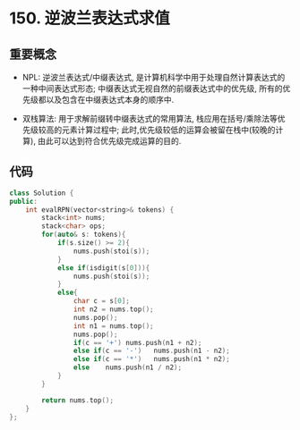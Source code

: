 # 150. 逆波兰表达式求值

## 重要概念

- NPL: 逆波兰表达式/中缀表达式, 是计算机科学中用于处理自然计算表达式的一种中间表达式形态;
中缀表达式无视自然的前缀表达式中的优先级, 所有的优先级都以及包含在中缀表达式本身的顺序中.

- 双栈算法: 用于求解前缀转中缀表达式的常用算法, 栈应用在括号/乘除法等优先级较高的元素计算过程中;
此时,优先级较低的运算会被留在栈中(较晚的计算), 由此可以达到符合优先级完成运算的目的.

## 代码

```c++
class Solution {
public:
    int evalRPN(vector<string>& tokens) {
        stack<int> nums;
        stack<char> ops;
        for(auto& s: tokens){
            if(s.size() >= 2){
                nums.push(stoi(s));
            }
            else if(isdigit(s[0])){
                nums.push(stoi(s));
            }
            else{
                char c = s[0];
                int n2 = nums.top();
                nums.pop();
                int n1 = nums.top();
                nums.pop();
                if(c == '+') nums.push(n1 + n2);
                else if(c == '-')   nums.push(n1 - n2);
                else if(c == '*')   nums.push(n1 * n2);
                else    nums.push(n1 / n2);
            }
        }

        return nums.top();
    }
};
```
